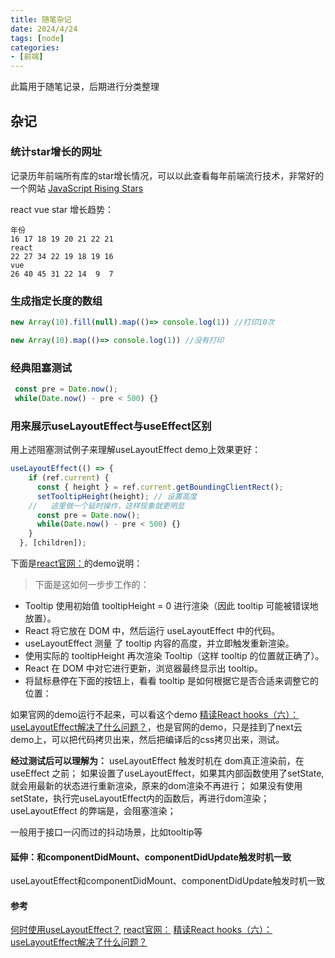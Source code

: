```yaml
---
title: 随笔杂记
date: 2024/4/24
tags: [node]
categories: 
- [前端]
---
```



此篇用于随笔记录，后期进行分类整理
## 杂记

### 统计star增长的网址
记录历年前端所有库的star增长情况，可以以此查看每年前端流行技术，非常好的一个网站
[JavaScript Rising Stars](https://risingstars.js.org/2020/en)

react vue star 增长趋势：
```
年份
16 17 18 19 20 21 22 21
react
22 27 34 22 19 18 19 16
vue 
26 40 45 31 22 14  9  7
```

### 生成指定长度的数组
```js
new Array(10).fill(null).map(()=> console.log(1)) //打印10次

new Array(10).map(()=> console.log(1)) //没有打印
```

### 经典阻塞测试
```js
 const pre = Date.now();       
 while(Date.now() - pre < 500) {}
```

### 用来展示useLayoutEffect与useEffect区别
用上述阻塞测试例子来理解useLayoutEffect demo上效果更好：
```js
useLayoutEffect(() => {
    if (ref.current) {
      const { height } = ref.current.getBoundingClientRect();
      setTooltipHeight(height); // 设置高度
    //   这里做一个延时操作，这样现象就更明显
      const pre = Date.now();
      while(Date.now() - pre < 500) {}
    }
  }, [children]);
```
下面是[react官网：](https://zh-hans.react.dev/reference/react/useLayoutEffect#usage)的demo说明：
>下面是这如何一步步工作的：
- Tooltip 使用初始值 tooltipHeight = 0 进行渲染（因此 tooltip 可能被错误地放置）。
- React 将它放在 DOM 中，然后运行 useLayoutEffect 中的代码。
- useLayoutEffect 测量 了 tooltip 内容的高度，并立即触发重新渲染。
- 使用实际的 tooltipHeight 再次渲染 Tooltip（这样 tooltip 的位置就正确了）。
- React 在 DOM 中对它进行更新，浏览器最终显示出 tooltip。
- 将鼠标悬停在下面的按钮上，看看 tooltip 是如何根据它是否合适来调整它的位置：

如果官网的demo运行不起来，可以看这个demo [精读React hooks（六）：useLayoutEffect解决了什么问题？](https://blog.csdn.net/BigYe_ChengPu/article/details/135241438)，也是官网的demo，只是挂到了next云demo上，可以把代码拷贝出来，然后把编译后的css拷贝出来，测试。

**经过测试后可以理解为：**
useLayoutEffect 触发时机在 dom真正渲染前，在 useEffect 之前；
如果设置了useLayoutEffect，如果其内部函数使用了setState,就会用最新的状态进行重新渲染，原来的dom渲染不再进行；
如果没有使用setState，执行完useLayoutEffect内的函数后，再进行dom渲染；
useLayoutEffect 的弊端是，会阻塞渲染；

一般用于接口一闪而过的抖动场景，比如tooltip等

#### 延伸：和componentDidMount、componentDidUpdate触发时机一致
useLayoutEffect和componentDidMount、componentDidUpdate触发时机一致

#### 参考
[何时使用useLayoutEffect？](https://segmentfault.com/a/1190000023396433)
[react官网：](https://zh-hans.react.dev/reference/react/useLayoutEffect#usage)
[精读React hooks（六）：useLayoutEffect解决了什么问题？](https://blog.csdn.net/BigYe_ChengPu/article/details/135241438)


